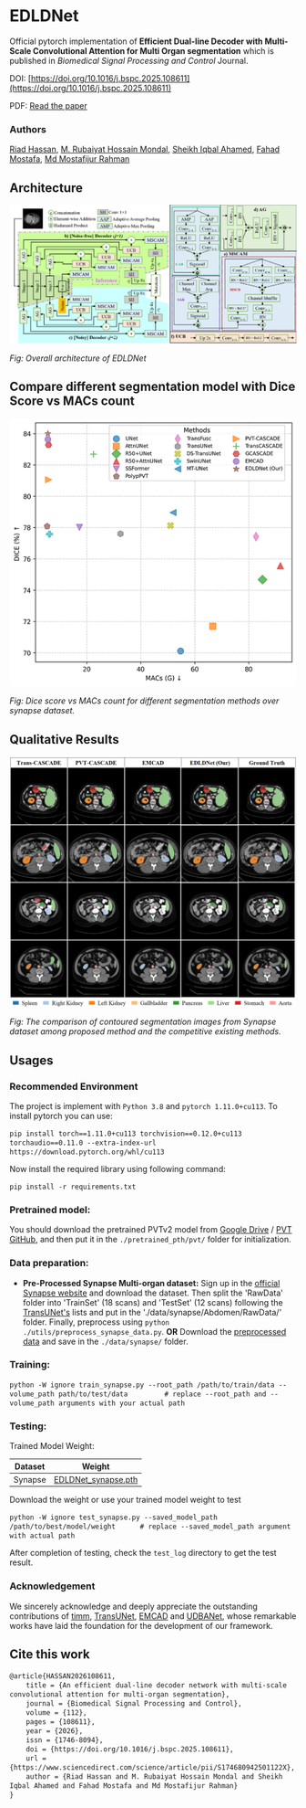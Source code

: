 # EDLDNet
Official pytorch implementation of **Efficient Dual-line Decoder with Multi-Scale Convolutional Attention for Multi Organ segmentation** which is published in _Biomedical Signal Processing and Control_ Journal.

DOI: [https://doi.org/10.1016/j.bspc.2025.108611](https://doi.org/10.1016/j.bspc.2025.108611)

PDF: [Read the paper](https://authors.elsevier.com/c/1lmTx_djyJXjq2)

### Authors
[Riad Hassan](https://riadhassan.github.io/), [M. Rubaiyat Hossain Mondal](https://iict.buet.ac.bd/?page_id=106), [Sheikh Iqbal Ahamed](https://www.marquette.edu/computer-science/directory/iqbal-ahamed.php), [Fahad Mostafa](https://search.asu.edu/profile/5192026), [Md Mostafijur Rahman](https://mostafij-rahman.github.io/) 

## Architecture
![Overall architecture of EDLDNet](/images/Architecture.png "Overall Architecture of EDLDNet")

*Fig: Overall architecture of EDLDNet*

## Compare different segmentation model with Dice Score vs MACs count
![Compare model with Dice Score vs MACs count](/images/macs_vs_dice_different_markers.png "Compare different segmentation model with Dice Score vs MACs count")

*Fig: Dice score vs MACs count for different segmentation methods over synapse dataset.*

## Qualitative Results
![Qualitative results for synapse dataset](/images/output_synapse.png "Qualitative results for synapse dataset")

*Fig: The comparison of contoured segmentation images from Synapse dataset among proposed method and the competitive existing methods.*


## Usages
### Recommended Environment

The project is implement with ``Python 3.8`` and ``pytorch 1.11.0+cu113``. To install pytorch you can use:

```commandline
pip install torch==1.11.0+cu113 torchvision==0.12.0+cu113 torchaudio==0.11.0 --extra-index-url https://download.pytorch.org/whl/cu113
```

Now install the required library using following command:
```commandline
pip install -r requirements.txt
```
### Pretrained model:
You should download the pretrained PVTv2 model from [Google Drive](https://drive.google.com/file/d/13P7CG5efNIDgB4kt5CJiz9mMRkAhuaMW/view?usp=sharing) / [PVT GitHub](https://github.com/whai362/PVT/releases/tag/v2), and then put it in the ``./pretrained_pth/pvt/`` folder for initialization.

### Data preparation:
- **Pre-Processed Synapse Multi-organ dataset:**
Sign up in the [official Synapse website](https://www.synapse.org/#!Synapse:syn3193805/wiki/89480) and download the dataset. Then split the 'RawData' folder into 'TrainSet' (18 scans) and 'TestSet' (12 scans) following the [TransUNet's](https://github.com/Beckschen/TransUNet/blob/main/datasets/README.md) lists and put in the './data/synapse/Abdomen/RawData/' folder. Finally, preprocess using ```python ./utils/preprocess_synapse_data.py```. **OR**
Download the [preprocessed data](https://drive.google.com/file/d/1IVp4lPcB0DSwu-gfKSDBuq-9vG73pR6q/view?usp=sharing) and save in the ```./data/synapse/``` folder. 

### Training:
```commandline
python -W ignore train_synapse.py --root_path /path/to/train/data --volume_path path/to/test/data         # replace --root_path and --volume_path arguments with your actual path
```

### Testing:
Trained Model Weight:

| Dataset | Weight     |
| --------|------------|
| Synapse | [EDLDNet_synapse.pth](https://drive.google.com/file/d/1KVGfK2MKoax1Se20rS_LPeuNT66Sws-N/view?usp=sharing) |

Download the weight or use your trained model weight to test
```commandline
python -W ignore test_synapse.py --saved_model_path /path/to/best/model/weight      # replace --saved_model_path argument with actual path
```
After completion of testing, check the ``test_log`` directory to get the test result.

### Acknowledgement
We sincerely acknowledge and deeply appreciate the outstanding contributions of [timm](https://github.com/huggingface/pytorch-image-models), 
[TransUNet](https://github.com/Beckschen/TransUNet), [EMCAD](https://github.com/SLDGroup/EMCAD) and [UDBANet](https://github.com/riadhassan/UDBA-UNet), whose remarkable works have laid the foundation for the development of our framework.

## Cite this work
```
@article{HASSAN2026108611,
    title = {An efficient dual-line decoder network with multi-scale convolutional attention for multi-organ segmentation},
    journal = {Biomedical Signal Processing and Control},
    volume = {112},
    pages = {108611},
    year = {2026},
    issn = {1746-8094},
    doi = {https://doi.org/10.1016/j.bspc.2025.108611},
    url = {https://www.sciencedirect.com/science/article/pii/S174680942501122X},
    author = {Riad Hassan and M. Rubaiyat Hossain Mondal and Sheikh Iqbal Ahamed and Fahad Mostafa and Md Mostafijur Rahman}
}
```
